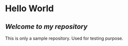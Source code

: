 # Hello World

## _Welcome to my repository_

This is only a sample repository. Used for testing purpose.